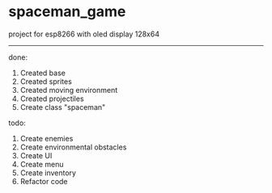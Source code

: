 # spaceman_game

project for esp8266 with oled display 128x64

---

done:
1. Created base
2. Created sprites
3. Created moving environment
4. Created projectiles
5. Create class "spaceman"

todo:
1. Create enemies
2. Create environmental obstacles
3. Create UI
4. Create menu
5. Create inventory
6. Refactor code

